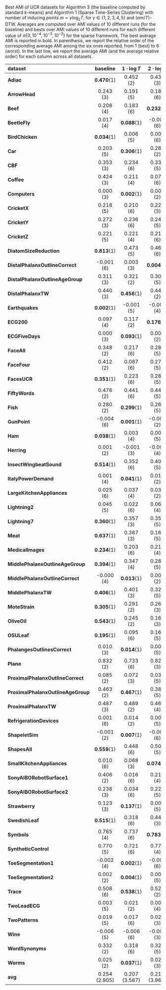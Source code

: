 Best AMI of UCR datasets for Algorithm 3 (the baseline computed by standard $k$-means) and Algorithm 1 (Sparse Time-Series Clustering)
with number of inducing points $m = \gamma \log_2 T$, for $\gamma \in \{1, 2, 3, 4, 5\}$ and $(\alpha m / T)$-DTW. Averages are computed over AMI values of 10 different runs (for the baseline) and bests over AMI values of 10 different runs for each different value of $\alpha \{ 0, 10^{-4}, 10^{-3}, 10^{-2}\}$ for the sparse framework. The best average AMI is reported in bold. In parenthesis, we report the relative order of the corresponding average AMI among the six ones reported, from $1$ (best) to $6$ (worst). In the last line, we report the average AMI (and the average relative order) for each column across all datasets. 

| **dataset**                        | **baseline**       | **$1\cdot \log{T}$** | **$2\cdot \log{T}$** | **$3\cdot \log{T}$** | **$4\cdot \log{T}$** | **$5\cdot \log{T}$** |
|:-----------------------------------|:------------------:|:-----------------------------:|:-----------------------------:|:-----------------------------:|:-----------------------------:|:-----------------------------:|
| **Adiac**                          | **0.470**(1) | 0.452 (2)                     | 0.439 (3)                     | 0.391 (6)                     | 0.419 (5)                     | 0.435 (4)                     |
| **ArrowHead**                      | 0.243 (3)          | 0.191 (5)                     | 0.180 (6)                     | 0.251 (2)                     | 0.235 (4)                     | **0.252**(1)            |
| **Beef**                           | 0.208 (4)          | 0.183 (6)                     | **0.232**(1)            | 0.228 (2)                     | 0.219 (3)                     | 0.203 (5)                     |
| **BeetleFly**                      | 0.017 (4)          | **0.088**(1)            | -0.003 (6)                    | 0.042 (2)                     | 0.016 (5)                     | 0.023 (3)                     |
| **BirdChicken**                    | **0.034**(1) | 0.006 (5)                     | 0.005 (6)                     | 0.027 (3)                     | 0.034 (2)                     | 0.013 (4)                     |
| **Car**                            | 0.203 (5)          | **0.306**(1)            | 0.281 (2)                     | 0.233 (3)                     | 0.166 (6)                     | 0.204 (4)                     |
| **CBF**                            | 0.353 (3)          | 0.234 (6)                     | 0.332 (5)                     | 0.340 (4)                     | **0.369**(1)            | 0.356 (2)                     |
| **Coffee**                         | 0.424 (3)          | 0.211 (4)                     | 0.074 (6)                     | 0.088 (5)                     | 0.440 (2)                     | **0.574**(1)            |
| **Computers**                      | 0.000 (3)          | **0.002**(1)            | 0.001 (2)                     | -0.001 (4)                    | -0.001 (6)                    | -0.001 (5)                    |
| **CricketX**                       | 0.218 (5)          | 0.210 (6)                     | 0.222 (3)                     | **0.228**(1)            | 0.227 (2)                     | 0.220 (4)                     |
| **CricketY**                       | 0.272 (3)          | 0.236 (6)                     | 0.246 (5)                     | 0.272 (2)                     | 0.266 (4)                     | **0.275**(1)            |
| **CricketZ**                       | 0.221 (5)          | 0.221 (4)                     | 0.218 (6)                     | 0.224 (3)                     | **0.231**(1)            | 0.231 (2)                     |
| **DiatomSizeReduction**            | **0.813**(1) | 0.473 (5)                     | 0.465 (6)                     | 0.671 (4)                     | 0.744 (2)                     | 0.740 (3)                     |
| **DistalPhalanxOutlineCorrect**    | -0.001 (6)         | 0.003 (3)                     | **0.004**(1)            | 0.003 (2)                     | -0.001 (5)                    | -0.000 (4)                    |
| **DistalPhalanxOutlineAgeGroup**   | 0.311 (3)          | 0.321 (2)                     | 0.304 (5)                     | 0.288 (6)                     | **0.346**(1)            | 0.306 (4)                     |
| **DistalPhalanxTW**                | 0.440 (3)          | **0.456**(1)            | 0.447 (2)                     | 0.416 (6)                     | 0.439 (4)                     | 0.423 (5)                     |
| **Earthquakes**                    | **0.002**(1) | -0.001 (5)                    | -0.000 (4)                    | -0.000 (3)                    | 0.001 (2)                     | -0.001 (6)                    |
| **ECG200**                         | 0.097 (4)          | 0.117 (2)                     | **0.176**(1)            | 0.067 (6)                     | 0.080 (5)                     | 0.101 (3)                     |
| **ECGFiveDays**                    | 0.000 (3)          | **0.093**(1)            | 0.008 (2)                     | -0.001 (6)                    | -0.000 (5)                    | -0.000 (4)                    |
| **FaceAll**                        | 0.348 (2)          | 0.217 (6)                     | 0.284 (5)                     | 0.298 (4)                     | 0.317 (3)                     | **0.353**(1)            |
| **FaceFour**                       | 0.412 (2)          | 0.087 (6)                     | 0.278 (5)                     | 0.332 (3)                     | 0.312 (4)                     | **0.422**(1)            |
| **FacesUCR**                       | **0.351**(1) | 0.223 (6)                     | 0.286 (5)                     | 0.297 (4)                     | 0.302 (3)                     | 0.342 (2)                     |
| **FiftyWords**                     | 0.476 (2)          | 0.441 (6)                     | 0.449 (5)                     | 0.465 (4)                     | 0.469 (3)                     | **0.478**(1)            |
| **Fish**                           | 0.280 (2)          | **0.299**(1)            | 0.265 (5)                     | 0.243 (6)                     | 0.276 (3)                     | 0.274 (4)                     |
| **GunPoint**                       | -0.004 (6)         | **0.001**(1)            | -0.003 (2)                    | -0.003 (3)                    | -0.004 (5)                    | -0.004 (4)                    |
| **Ham**                            | **0.038**(1) | 0.003 (4)                     | 0.003 (5)                     | 0.027 (2)                     | -0.003 (6)                    | 0.010 (3)                     |
| **Herring**                        | 0.001 (2)          | -0.001 (3)                    | -0.001 (4)                    | -0.005 (5)                    | **0.002**(1)            | -0.005 (6)                    |
| **InsectWingbeatSound**            | **0.514**(1) | 0.352 (6)                     | 0.405 (5)                     | 0.425 (4)                     | 0.463 (3)                     | 0.464 (2)                     |
| **ItalyPowerDemand**               | 0.001 (4)          | **0.041**(1)            | 0.017 (2)                     | 0.001 (5)                     | 0.002 (3)                     | -0.000 (6)                    |
| **LargeKitchenAppliances**         | 0.025 (6)          | 0.037 (4)                     | 0.039 (2)                     | **0.040**(1)            | 0.038 (3)                     | 0.030 (5)                     |
| **Lightning2**                     | 0.045 (5)          | 0.022 (6)                     | 0.066 (4)                     | 0.068 (3)                     | 0.068 (2)                     | **0.068**(1)            |
| **Lightning7**                     | **0.360**(1) | 0.357 (3)                     | 0.350 (5)                     | 0.348 (6)                     | 0.354 (4)                     | 0.357 (2)                     |
| **Meat**                           | **0.637**(1) | 0.387 (3)                     | 0.161 (5)                     | 0.065 (6)                     | 0.498 (2)                     | 0.288 (4)                     |
| **MedicalImages**                  | **0.234**(1) | 0.203 (6)                     | 0.218 (4)                     | 0.204 (5)                     | 0.225 (2)                     | 0.222 (3)                     |
| **MiddlePhalanxOutlineAgeGroup**   | **0.394**(1) | 0.347 (4)                     | 0.285 (5)                     | 0.252 (6)                     | 0.386 (3)                     | 0.394 (2)                     |
| **MiddlePhalanxOutlineCorrect**    | -0.000 (4)         | **0.013**(1)            | 0.007 (2)                     | -0.000 (5)                    | 0.000 (3)                     | -0.001 (6)                    |
| **MiddlePhalanxTW**                | **0.406**(1) | 0.401 (3)                     | 0.329 (5)                     | 0.326 (6)                     | 0.393 (4)                     | 0.405 (2)                     |
| **MoteStrain**                     | **0.305**(1) | 0.291 (2)                     | 0.265 (3)                     | 0.240 (6)                     | 0.255 (5)                     | 0.262 (4)                     |
| **OliveOil**                       | **0.543**(1) | 0.245 (2)                     | 0.166 (3)                     | 0.050 (4)                     | -0.023 (6)                    | -0.018 (5)                    |
| **OSULeaf**                        | **0.195**(1) | 0.095 (6)                     | 0.167 (5)                     | 0.188 (3)                     | 0.181 (4)                     | 0.190 (2)                     |
| **PhalangesOutlinesCorrect**       | 0.010 (3)          | **0.014**(1)            | 0.006 (5)                     | 0.002 (6)                     | 0.007 (4)                     | 0.011 (2)                     |
| **Plane**                          | 0.832 (2)          | 0.733 (6)                     | 0.828 (3)                     | 0.785 (5)                     | 0.821 (4)                     | **0.840**(1)            |
| **ProximalPhalanxOutlineCorrect**  | 0.085 (2)          | 0.072 (3)                     | 0.037 (5)                     | 0.032 (6)                     | 0.038 (4)                     | **0.086**(1)            |
| **ProximalPhalanxOutlineAgeGroup** | 0.463 (2)          | **0.467**(1)            | 0.380 (5)                     | 0.240 (6)                     | 0.429 (4)                     | 0.453 (3)                     |
| **ProximalPhalanxTW**              | 0.487 (3)          | 0.489 (2)                     | 0.460 (4)                     | 0.438 (5)                     | 0.432 (6)                     | **0.507**(1)            |
| **RefrigerationDevices**           | 0.001 (6)          | 0.014 (2)                     | 0.009 (5)                     | **0.015**(1)            | 0.013 (3)                     | 0.010 (4)                     |
| **ShapeletSim**                    | -0.001 (2)         | **0.007**(1)            | -0.002 (6)                    | -0.001 (3)                    | -0.001 (4)                    | -0.002 (5)                    |
| **ShapesAll**                      | **0.559**(1) | 0.448 (6)                     | 0.504 (5)                     | 0.539 (4)                     | 0.545 (3)                     | 0.556 (2)                     |
| **SmallKitchenAppliances**         | 0.010 (6)          | 0.068 (3)                     | **0.074**(1)            | 0.066 (4)                     | 0.059 (5)                     | 0.073 (2)                     |
| **SonyAIBORobotSurface1**          | 0.406 (2)          | 0.016 (6)                     | 0.211 (4)                     | 0.077 (5)                     | 0.242 (3)                     | **0.437**(1)            |
| **SonyAIBORobotSurface2**          | 0.238 (3)          | 0.034 (6)                     | 0.225 (5)                     | **0.264**(1)            | 0.238 (2)                     | 0.238 (4)                     |
| **Strawberry**                     | 0.123 (3)          | **0.137**(1)            | 0.006 (5)                     | 0.134 (2)                     | 0.004 (6)                     | 0.073 (4)                     |
| **SwedishLeaf**                    | **0.515**(1) | 0.318 (6)                     | 0.449 (3)                     | 0.430 (5)                     | 0.441 (4)                     | 0.477 (2)                     |
| **Symbols**                        | 0.765 (4)          | 0.737 (6)                     | **0.783**(1)            | 0.782 (3)                     | 0.761 (5)                     | 0.783 (2)                     |
| **SyntheticControl**               | 0.770 (5)          | 0.721 (6)                     | 0.774 (4)                     | 0.779 (3)                     | 0.779 (2)                     | **0.782**(1)            |
| **ToeSegmentation1**               | -0.002 (4)         | **0.002**(1)            | -0.002 (6)                    | -0.002 (2)                    | -0.002 (3)                    | -0.002 (5)                    |
| **ToeSegmentation2**               | 0.002 (2)          | **0.004**(1)            | 0.000 (5)                     | 0.001 (4)                     | 0.001 (3)                     | -0.000 (6)                    |
| **Trace**                          | 0.508 (6)          | **0.538**(1)            | 0.529 (2)                     | 0.513 (3)                     | 0.512 (5)                     | 0.513 (4)                     |
| **TwoLeadECG**                     | 0.003 (5)          | 0.021 (2)                     | 0.005 (4)                     | 0.017 (3)                     | 0.001 (6)                     | **0.034**(1)            |
| **TwoPatterns**                    | 0.019 (5)          | 0.017 (6)                     | 0.020 (3)                     | 0.021 (2)                     | **0.024**(1)            | 0.019 (4)                     |
| **Wine**                           | -0.006 (5)         | -0.006 (6)                    | -0.004 (3)                    | -0.003 (2)                    | **-0.002**(1)           | -0.005 (4)                    |
| **WordSynonyms**                   | 0.332 (2)          | 0.318 (6)                     | 0.321 (5)                     | 0.322 (4)                     | 0.329 (3)                     | **0.333**(1)            |
| **Worms**                          | 0.025 (2)          | **0.037**(1)            | 0.025 (3)                     | 0.016 (6)                     | 0.019 (5)                     | 0.025 (4)                     |
| **avg**                            | 0.254 (2.905)      | 0.207 (3.587)                 | 0.211 (3.968)                 | 0.208 (3.905)                 | 0.229 (3.540)                 | 0.240 (3.095)                 |
